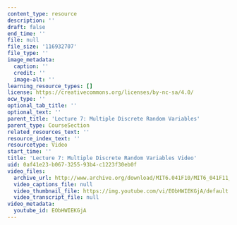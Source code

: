 ```yaml
---
content_type: resource
description: ''
draft: false
end_time: ''
file: null
file_size: '116932707'
file_type: ''
image_metadata:
  caption: ''
  credit: ''
  image-alt: ''
learning_resource_types: []
license: https://creativecommons.org/licenses/by-nc-sa/4.0/
ocw_type: ''
optional_tab_title: ''
optional_text: ''
parent_title: 'Lecture 7: Multiple Discrete Random Variables'
parent_type: CourseSection
related_resources_text: ''
resource_index_text: ''
resourcetype: Video
start_time: ''
title: 'Lecture 7: Multiple Discrete Random Variables Video'
uid: 0af41e23-b067-3255-93b4-c1223f30eb0f
video_files:
  archive_url: http://www.archive.org/download/MIT6.041F10/MIT6_041F11_lec07_300k.mp4
  video_captions_file: null
  video_thumbnail_file: https://img.youtube.com/vi/EObHWIEKGjA/default.jpg
  video_transcript_file: null
video_metadata:
  youtube_id: EObHWIEKGjA
---
```

